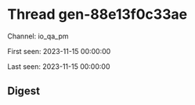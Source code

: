# Thread gen-88e13f0c33ae
Channel: io_qa_pm

First seen: 2023-11-15 00:00:00

Last seen: 2023-11-15 00:00:00

## Digest


